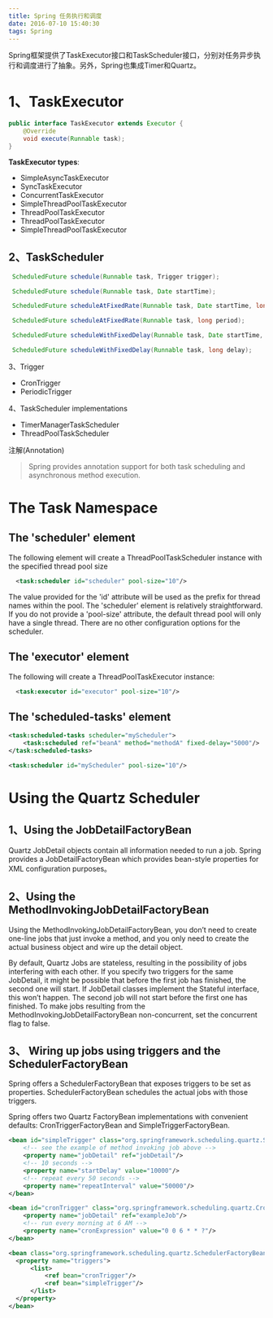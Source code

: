 ```yaml
---
title: Spring 任务执行和调度
date: 2016-07-10 15:40:30
tags: Spring
---
```


Spring框架提供了TaskExecutor接口和TaskScheduler接口，分别对任务异步执行和调度进行了抽象。另外，Spring也集成Timer和Quartz。
<!--more-->

# 1、TaskExecutor

```java
public interface TaskExecutor extends Executor {
    @Override
    void execute(Runnable task);
}
```

**TaskExecutor types**:

 - SimpleAsyncTaskExecutor
 - SyncTaskExecutor
 - ConcurrentTaskExecutor
 - SimpleThreadPoolTaskExecutor
 - ThreadPoolTaskExecutor
 - ThreadPoolTaskExecutor
 - SimpleThreadPoolTaskExecutor

## 2、TaskScheduler

 ```java
  ScheduledFuture schedule(Runnable task, Trigger trigger);

  ScheduledFuture schedule(Runnable task, Date startTime);

  ScheduledFuture scheduleAtFixedRate(Runnable task, Date startTime, long period);

  ScheduledFuture scheduleAtFixedRate(Runnable task, long period);

  ScheduledFuture scheduleWithFixedDelay(Runnable task, Date startTime, long delay);

  ScheduledFuture scheduleWithFixedDelay(Runnable task, long delay);
 ```

3、Trigger

 - CronTrigger
 - PeriodicTrigger

4、TaskScheduler implementations

  - TimerManagerTaskScheduler
  - ThreadPoolTaskScheduler


注解(Annotation)
> Spring provides annotation support for both task scheduling and asynchronous method execution.


# The Task Namespace
##  The 'scheduler' element
The following element will create a ThreadPoolTaskScheduler instance with the specified thread pool size
```xml
  <task:scheduler id="scheduler" pool-size="10"/>
```
The value provided for the 'id' attribute will be used as the prefix for thread names within the pool. The 'scheduler' element is relatively straightforward. If you do not provide a 'pool-size' attribute, the default thread pool will only have a single thread. There are no other configuration options for the scheduler.


## The 'executor' element
The following will create a ThreadPoolTaskExecutor instance:
```xml
  <task:executor id="executor" pool-size="10"/>
```

## The 'scheduled-tasks' element
```xml
<task:scheduled-tasks scheduler="myScheduler">
    <task:scheduled ref="beanA" method="methodA" fixed-delay="5000"/>
</task:scheduled-tasks>

<task:scheduler id="myScheduler" pool-size="10"/>
```

#  Using the Quartz Scheduler
## 1、Using the JobDetailFactoryBean
Quartz JobDetail objects contain all information needed to run a job. Spring provides a JobDetailFactoryBean which provides bean-style properties for XML configuration purposes。
## 2、Using the MethodInvokingJobDetailFactoryBean
Using the MethodInvokingJobDetailFactoryBean, you don’t need to create one-line jobs that just invoke a method, and you only need to create the actual business object and wire up the detail object.

By default, Quartz Jobs are stateless, resulting in the possibility of jobs interfering with each other. If you specify two triggers for the same JobDetail, it might be possible that before the first job has finished, the second one will start. If JobDetail classes implement the Stateful interface, this won’t happen. The second job will not start before the first one has finished. To make jobs resulting from the MethodInvokingJobDetailFactoryBean non-concurrent, set the concurrent flag to false.

## 3、 Wiring up jobs using triggers and the SchedulerFactoryBean
Spring offers a SchedulerFactoryBean that exposes triggers to be set as properties. SchedulerFactoryBean schedules the actual jobs with those triggers.

Spring offers two Quartz FactoryBean implementations with convenient defaults: CronTriggerFactoryBean and SimpleTriggerFactoryBean.

```xml
<bean id="simpleTrigger" class="org.springframework.scheduling.quartz.SimpleTriggerFactoryBean">
    <!-- see the example of method invoking job above -->
    <property name="jobDetail" ref="jobDetail"/>
    <!-- 10 seconds -->
    <property name="startDelay" value="10000"/>
    <!-- repeat every 50 seconds -->
    <property name="repeatInterval" value="50000"/>
</bean>

<bean id="cronTrigger" class="org.springframework.scheduling.quartz.CronTriggerFactoryBean">
    <property name="jobDetail" ref="exampleJob"/>
    <!-- run every morning at 6 AM -->
    <property name="cronExpression" value="0 0 6 * * ?"/>
</bean>
```

```xml
<bean class="org.springframework.scheduling.quartz.SchedulerFactoryBean">
  <property name="triggers">
      <list>
          <ref bean="cronTrigger"/>
          <ref bean="simpleTrigger"/>
      </list>
  </property>
</bean>
```
